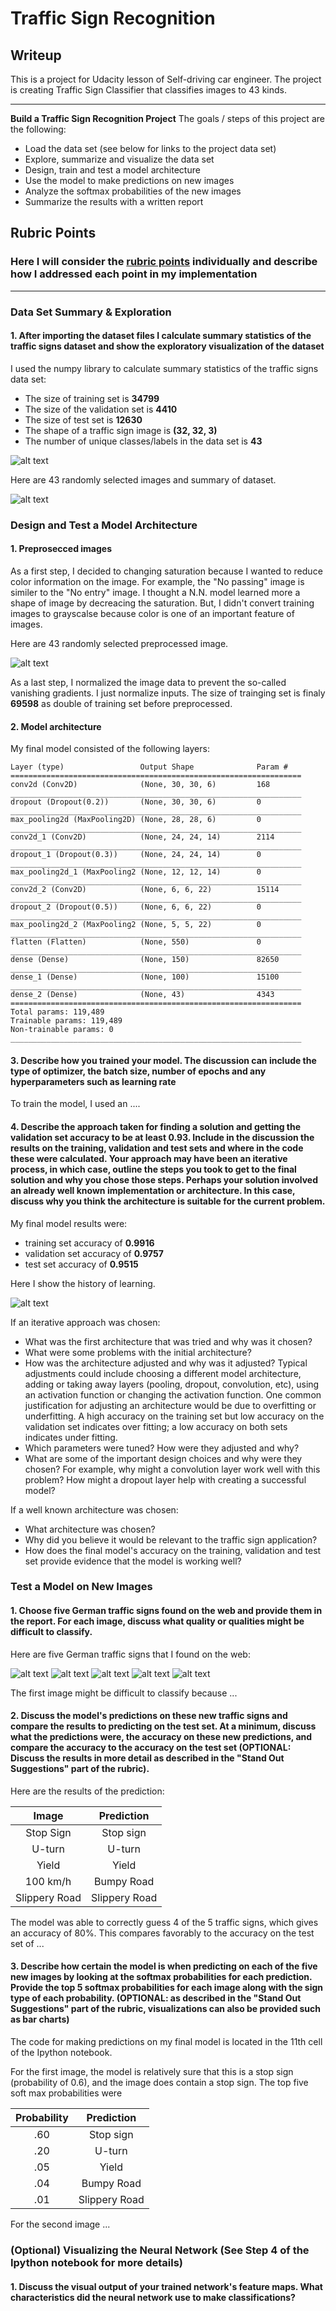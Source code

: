 # **Traffic Sign Recognition**

## Writeup

This is a project for Udacity lesson of Self-driving car engineer. The project is creating Traffic Sign Classifier that classifies images to 43 kinds.

---

**Build a Traffic Sign Recognition Project**
The goals / steps of this project are the following:

* Load the data set (see below for links to the project data set)
* Explore, summarize and visualize the data set
* Design, train and test a model architecture
* Use the model to make predictions on new images
* Analyze the softmax probabilities of the new images
* Summarize the results with a written report

[//]: # (Image References)

[image1]: ./examples/visualization.jpg "Visualization"
[image2]: ./examples/grayscale.jpg "Grayscaling"
[image3]: ./examples/random_noise.jpg "Random Noise"
[image4]: ./examples/placeholder.png "Traffic Sign 1"
[image5]: ./examples/placeholder.png "Traffic Sign 2"
[image6]: ./examples/placeholder.png "Traffic Sign 3"
[image7]: ./examples/placeholder.png "Traffic Sign 4"
[image8]: ./examples/placeholder.png "Traffic Sign 5"

## Rubric Points

### Here I will consider the [rubric points](https://review.udacity.com/#!/rubrics/481/view) individually and describe how I addressed each point in my implementation

---

### Data Set Summary & Exploration

#### 1. After importing the dataset files I calculate summary statistics of the traffic signs dataset and show the exploratory visualization of the dataset

I used the numpy library to calculate summary statistics of the traffic signs data set:

* The size of training set is **34799**
* The size of the validation set is **4410**
* The size of test set is **12630**
* The shape of a traffic sign image is **(32, 32, 3)**
* The number of unique classes/labels in the data set is **43**

[img2]: ./writeup_image/summary_train_img.png "summary_train_img"
![alt text][img2]

Here are 43 randomly selected images and summary of dataset.

[img1]: ./writeup_image/train_img.png "train_img"
![alt text][img1]

### Design and Test a Model Architecture

#### 1. Preprosecced images

As a first step, I decided to changing saturation because I wanted to reduce color information on the image.
For example, the "No passing" image is similer to the "No entry" image.
I thought a N.N. model learned more a shape of image by decreacing the saturation.
But, I didn't convert training images to grayscalse because color is one of an important feature of images.

Here are 43 randomly selected preprocessed image.

[img3]: ./writeup_image/preprocessed_train_img.png "preprocessed_train_img"
![alt text][img3]

As a last step, I normalized the image data to prevent the so-called vanishing gradients.
I just normalize inputs.
The size of trainging set is finaly **69598** as double of training set before preprocessed.

#### 2. Model architecture

My final model consisted of the following layers:

```
Layer (type)                 Output Shape              Param #
=================================================================
conv2d (Conv2D)              (None, 30, 30, 6)         168
_________________________________________________________________
dropout (Dropout(0.2))       (None, 30, 30, 6)         0
_________________________________________________________________
max_pooling2d (MaxPooling2D) (None, 28, 28, 6)         0
_________________________________________________________________
conv2d_1 (Conv2D)            (None, 24, 24, 14)        2114
_________________________________________________________________
dropout_1 (Dropout(0.3))     (None, 24, 24, 14)        0
_________________________________________________________________
max_pooling2d_1 (MaxPooling2 (None, 12, 12, 14)        0
_________________________________________________________________
conv2d_2 (Conv2D)            (None, 6, 6, 22)          15114
_________________________________________________________________
dropout_2 (Dropout(0.5))     (None, 6, 6, 22)          0
_________________________________________________________________
max_pooling2d_2 (MaxPooling2 (None, 5, 5, 22)          0
_________________________________________________________________
flatten (Flatten)            (None, 550)               0
_________________________________________________________________
dense (Dense)                (None, 150)               82650
_________________________________________________________________
dense_1 (Dense)              (None, 100)               15100  
_________________________________________________________________
dense_2 (Dense)              (None, 43)                4343
=================================================================
Total params: 119,489
Trainable params: 119,489
Non-trainable params: 0
_________________________________________________________________
```

#### 3. Describe how you trained your model. The discussion can include the type of optimizer, the batch size, number of epochs and any hyperparameters such as learning rate

To train the model, I used an ....

#### 4. Describe the approach taken for finding a solution and getting the validation set accuracy to be at least 0.93. Include in the discussion the results on the training, validation and test sets and where in the code these were calculated. Your approach may have been an iterative process, in which case, outline the steps you took to get to the final solution and why you chose those steps. Perhaps your solution involved an already well known implementation or architecture. In this case, discuss why you think the architecture is suitable for the current problem.

My final model results were:

* training set accuracy of **0.9916**
* validation set accuracy of **0.9757**
* test set accuracy of **0.9515**

Here I show the history of learning.

[img4]: ./writeup_image/plot_epoch_accuracy.png "plot_epoch_accuracy"
![alt text][img4]

If an iterative approach was chosen:
* What was the first architecture that was tried and why was it chosen?
* What were some problems with the initial architecture?
* How was the architecture adjusted and why was it adjusted? Typical adjustments could include choosing a different model architecture, adding or taking away layers (pooling, dropout, convolution, etc), using an activation function or changing the activation function. One common justification for adjusting an architecture would be due to overfitting or underfitting. A high accuracy on the training set but low accuracy on the validation set indicates over fitting; a low accuracy on both sets indicates under fitting.
* Which parameters were tuned? How were they adjusted and why?
* What are some of the important design choices and why were they chosen? For example, why might a convolution layer work well with this problem? How might a dropout layer help with creating a successful model?

If a well known architecture was chosen:
* What architecture was chosen?
* Why did you believe it would be relevant to the traffic sign application?
* How does the final model's accuracy on the training, validation and test set provide evidence that the model is working well?
 

### Test a Model on New Images

#### 1. Choose five German traffic signs found on the web and provide them in the report. For each image, discuss what quality or qualities might be difficult to classify.

Here are five German traffic signs that I found on the web:

![alt text][image4] ![alt text][image5] ![alt text][image6] 
![alt text][image7] ![alt text][image8]

The first image might be difficult to classify because ...

#### 2. Discuss the model's predictions on these new traffic signs and compare the results to predicting on the test set. At a minimum, discuss what the predictions were, the accuracy on these new predictions, and compare the accuracy to the accuracy on the test set (OPTIONAL: Discuss the results in more detail as described in the "Stand Out Suggestions" part of the rubric).

Here are the results of the prediction:

| Image			        |     Prediction	        					| 
|:---------------------:|:---------------------------------------------:| 
| Stop Sign      		| Stop sign   									| 
| U-turn     			| U-turn 										|
| Yield					| Yield											|
| 100 km/h	      		| Bumpy Road					 				|
| Slippery Road			| Slippery Road      							|


The model was able to correctly guess 4 of the 5 traffic signs, which gives an accuracy of 80%. This compares favorably to the accuracy on the test set of ...

#### 3. Describe how certain the model is when predicting on each of the five new images by looking at the softmax probabilities for each prediction. Provide the top 5 softmax probabilities for each image along with the sign type of each probability. (OPTIONAL: as described in the "Stand Out Suggestions" part of the rubric, visualizations can also be provided such as bar charts)

The code for making predictions on my final model is located in the 11th cell of the Ipython notebook.

For the first image, the model is relatively sure that this is a stop sign (probability of 0.6), and the image does contain a stop sign. The top five soft max probabilities were

| Probability         	|     Prediction	        					| 
|:---------------------:|:---------------------------------------------:| 
| .60         			| Stop sign   									| 
| .20     				| U-turn 										|
| .05					| Yield											|
| .04	      			| Bumpy Road					 				|
| .01				    | Slippery Road      							|


For the second image ... 

### (Optional) Visualizing the Neural Network (See Step 4 of the Ipython notebook for more details)
#### 1. Discuss the visual output of your trained network's feature maps. What characteristics did the neural network use to make classifications?


